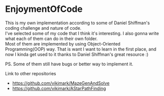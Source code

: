# EnjoymentOfCode

This is my own implementation according to some of Daniel Shiffman's coding challenge and nature of code.  
I've selected some of my code that I think it's interesting. I also gonna write what each of them can do in their own folder.  
Most of them are implemented by using Object-Oriented Programming(OOP) way. That is want I want to learn in the first place, and now I kinda get used to it thanks to Daniel Shiffman's great resource :)  

PS. Some of them still have bugs or better way to implement it.  

Link to other repositories<br />
- https://github.com/vikimark/MazeGenAndSolve<br />
- https://github.com/vikimark/AStarPathFinding<br />
